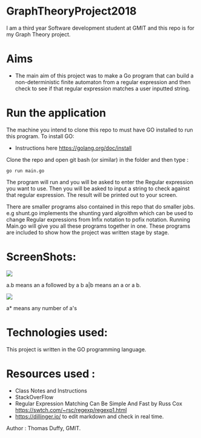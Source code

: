 # GraphTheoryProject2018



I am a third year Software development student at GMIT and this repo is for my Graph Theory project.

# Aims

  - The main aim of this project was to make a Go program that can build a non-deterministic finite automaton from a regular expression and then check to see if that regular expression matches a user inputted string.
  
# Run the application

The machine you intend to clone this repo to must have GO installed to run this program. To install GO:
- Instructions here https://golang.org/doc/install

Clone the repo and open git bash (or similar) in the folder and then type :

`go run main.go`

The program will run and you will be asked to enter the Regular expression you want to use. Then you will be asked to input a string to check against that regular expression. The result will be printed out to your screen.

There are smaller programs also contained in this repo that do smaller jobs. e.g shunt.go implements the shunting yard algroithm which can be used to change Regular expressions from Infix notation to pofix notation. Running Main.go will give you all these programs together in one. These programs are included to show how the project was written stage by stage.

# ScreenShots:

![](https://i.imgur.com/Ciaoy3d.png)

 a.b means an a followed by a b 
 a|b means an a or a b.
 
 ![](https://i.imgur.com/9iRjSGD.png)
 
 a* means any number of a's

# Technologies used:

This project is written in the GO programming language. 

# Resources used :
- Class Notes and Instructions
- StackOverFlow 
- Regular Expression Matching Can Be Simple And Fast by Russ Cox   https://swtch.com/~rsc/regexp/regexp1.html
- https://dillinger.io/ to edit markdown and check in real time.



Author : Thomas Duffy, GMIT.


